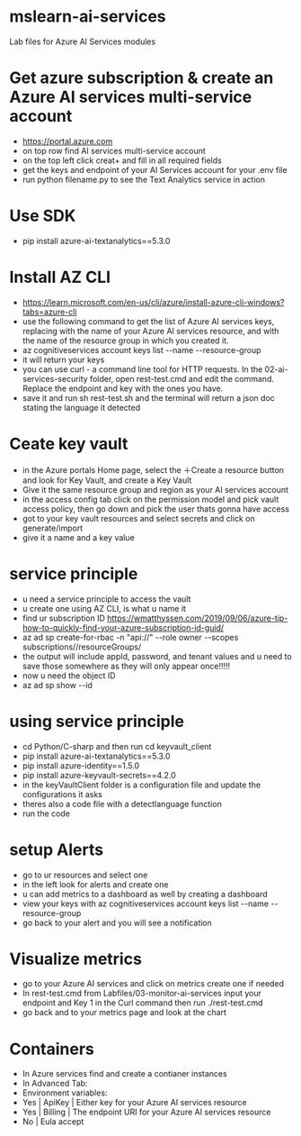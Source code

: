 # mslearn-ai-services
Lab files for Azure AI Services modules

# Get azure subscription & create an Azure AI services multi-service account 
- https://portal.azure.com
- on top row find AI services multi-service account
- on the top left click creat+ and fill in all required fields
- get the keys and endpoint of your AI Services account for your .env file
- run python filename.py to see the Text Analytics service in action

# Use SDK
-  pip install azure-ai-textanalytics==5.3.0

# Install AZ CLI
- https://learn.microsoft.com/en-us/cli/azure/install-azure-cli-windows?tabs=azure-cli
- use the following command to get the list of Azure AI services keys, replacing <resourceName> with the name of your Azure AI services resource, and <resourceGroup> with the name of the resource group in which you created it.
-  az cognitiveservices account keys list --name <resourceName> --resource-group <resourceGroup>
- it will return your keys
- you can use curl - a command line tool for HTTP requests. In the 02-ai-services-security folder, open rest-test.cmd and edit the command. Replace the endpoint and key with the ones you have.
- save it and run  sh rest-test.sh and the terminal will return a json doc stating the language it detected

# Ceate key vault
- in the Azure portals Home page, select the ＋Create a resource button and look for Key Vault, and create a Key Vault
- Give it the same resource group and region as your AI services account
- in the access config tab click on the permission model and pick vault access policy, then go down and pick the user thats gonna have access
- got to your key vault resources and select secrets and click on generate/import
- give it a name and a key value

# service principle
- u need a service principle to access the vault
- u create one using AZ CLI, <spName> is what u name it
- find ur subscription ID https://wmatthyssen.com/2019/09/06/azure-tip-how-to-quickly-find-your-azure-subscription-id-guid/
- az ad sp create-for-rbac -n "api://<spName>" --role owner --scopes subscriptions/<subscriptionId>/resourceGroups/<resourceGroup>
-  the output will include appId, password, and tenant values and u need to save those somewhere as they will only appear once!!!!!
-  now u need the object ID 
-  az ad sp show --id <appId>

# using service principle 
- cd Python/C-sharp and then run cd keyvault_client
- pip install azure-ai-textanalytics==5.3.0
- pip install azure-identity==1.5.0
- pip install azure-keyvault-secrets==4.2.0
- in the keyVaultClient folder is a configuration file and update the configurations it asks
- theres also a code file with a detectlanguage function
- run the code

# setup Alerts
- go to ur resources and select one
- in the left look for alerts and create one
- u can add metrics to a dashboard as well by creating a dashboard
- view your keys with az cognitiveservices account keys list --name <resourceName> --resource-group <resourceGroup>
- go back to your alert and you will see a notification

# Visualize metrics
- go to your Azure AI services and click on metrics create one if needed
- In rest-test.cmd from Labfiles/03-monitor-ai-services input your endpoint and Key 1 in the Curl command then run  ./rest-test.cmd
- go back and to your metrics page and look at the chart

# Containers
- In Azure services find and create a contianer instances
- In Advanced Tab:
- Environment variables:
-  Yes	| ApiKey |	Either key for your Azure AI services resource
-  Yes	| Billing |	The endpoint URI for your Azure AI services resource
-  No	| Eula	accept



